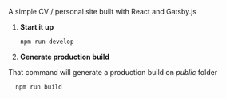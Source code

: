 A simple CV / personal site built with React and Gatsby.js

1.  **Start it up**
    ```sh
    npm run develop
    ```

1. **Generate production build**

  That command will generate a production build on _public_ folder
  ```sh
    npm run build
  ```
